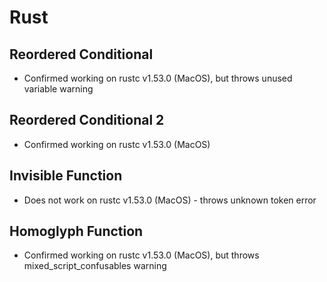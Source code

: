 # Rust

## Reordered Conditional

- Confirmed working on rustc v1.53.0 (MacOS), but throws unused variable warning

## Reordered Conditional 2

- Confirmed working on rustc v1.53.0 (MacOS)

## Invisible Function

- Does not work on rustc v1.53.0 (MacOS) - throws unknown token error

## Homoglyph Function

- Confirmed working on rustc v1.53.0 (MacOS), but throws mixed_script_confusables warning